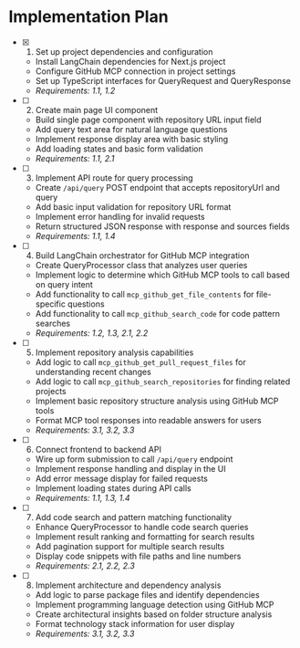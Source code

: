 # Implementation Plan

- [x] 1. Set up project dependencies and configuration





  - Install LangChain dependencies for Next.js project
  - Configure GitHub MCP connection in project settings
  - Set up TypeScript interfaces for QueryRequest and QueryResponse
  - _Requirements: 1.1, 1.2_

- [ ] 2. Create main page UI component
  - Build single page component with repository URL input field
  - Add query text area for natural language questions
  - Implement response display area with basic styling
  - Add loading states and basic form validation
  - _Requirements: 1.1, 2.1_

- [ ] 3. Implement API route for query processing
  - Create `/api/query` POST endpoint that accepts repositoryUrl and query
  - Add basic input validation for repository URL format
  - Implement error handling for invalid requests
  - Return structured JSON response with response and sources fields
  - _Requirements: 1.1, 1.4_

- [ ] 4. Build LangChain orchestrator for GitHub MCP integration
  - Create QueryProcessor class that analyzes user queries
  - Implement logic to determine which GitHub MCP tools to call based on query intent
  - Add functionality to call `mcp_github_get_file_contents` for file-specific questions
  - Add functionality to call `mcp_github_search_code` for code pattern searches
  - _Requirements: 1.2, 1.3, 2.1, 2.2_

- [ ] 5. Implement repository analysis capabilities
  - Add logic to call `mcp_github_get_pull_request_files` for understanding recent changes
  - Add logic to call `mcp_github_search_repositories` for finding related projects
  - Implement basic repository structure analysis using GitHub MCP tools
  - Format MCP tool responses into readable answers for users
  - _Requirements: 3.1, 3.2, 3.3_

- [ ] 6. Connect frontend to backend API
  - Wire up form submission to call `/api/query` endpoint
  - Implement response handling and display in the UI
  - Add error message display for failed requests
  - Implement loading states during API calls
  - _Requirements: 1.1, 1.3, 1.4_

- [ ] 7. Add code search and pattern matching functionality
  - Enhance QueryProcessor to handle code search queries
  - Implement result ranking and formatting for search results
  - Add pagination support for multiple search results
  - Display code snippets with file paths and line numbers
  - _Requirements: 2.1, 2.2, 2.3_

- [ ] 8. Implement architecture and dependency analysis
  - Add logic to parse package files and identify dependencies
  - Implement programming language detection using GitHub MCP
  - Create architectural insights based on folder structure analysis
  - Format technology stack information for user display
  - _Requirements: 3.1, 3.2, 3.3_